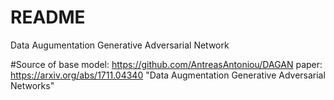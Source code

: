 # README #

Data Augumentation Generative Adversarial Network

#Source of base model: https://github.com/AntreasAntoniou/DAGAN paper: https://arxiv.org/abs/1711.04340 "Data Augmentation Generative Adversarial Networks"